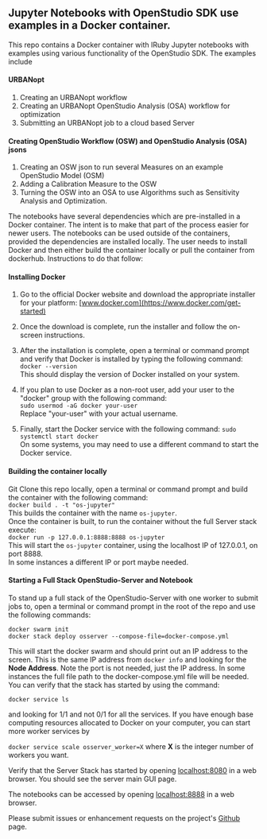 ## Jupyter Notebooks with OpenStudio SDK use examples in a Docker container.

This repo contains a Docker container with IRuby Jupyter notebooks with examples using various functionality of the OpenStudio SDK.
The examples include  
#### URBANopt
1. Creating an URBANopt workflow
2. Creating an URBANopt OpenStudio Analysis (OSA) workflow for optimization
3. Submitting an URBANopt job to a cloud based Server  
#### Creating OpenStudio Workflow (OSW) and OpenStudio Analysis (OSA) jsons  
1. Creating an OSW json to run several Measures on an example OpenStudio Model (OSM)  
2. Adding a Calibration Measure to the OSW
3. Turning the OSW into an OSA to use Algorithms such as Sensitivity Analysis and Optimization.  

The notebooks have several dependencies which are pre-installed in a Docker container.
The intent is to make that part of the process easier for newer users.
The notebooks can be used outside of the containers, provided the dependencies are installed locally.
The user needs to install Docker and then either build the container locally or pull the container from dockerhub.
Instructions to do that follow:

#### Installing Docker  
1. Go to the official Docker website and download the appropriate installer for your platform: [www.docker.com](https://www.docker.com/get-started)  
2. Once the download is complete, run the installer and follow the on-screen instructions.  
3. After the installation is complete, open a terminal or command prompt and verify that Docker is installed by typing the following command:  
`docker --version`  
This should display the version of Docker installed on your system.  

4. If you plan to use Docker as a non-root user, add your user to the "docker" group with the following command:  
`sudo usermod -aG docker your-user`  
Replace "your-user" with your actual username.  

5. Finally, start the Docker service with the following command:
`sudo systemctl start docker`  
On some systems, you may need to use a different command to start the Docker service.  

#### Building the container locally
Git Clone this repo locally, open a terminal or command prompt and build the container with the following command:   
`docker build . -t "os-jupyter"`  
This builds the container with the name `os-jupyter`.   
Once the container is built, to run the container without the full Server stack execute:  
`docker run -p 127.0.0.1:8888:8888 os-jupyter`  
This will start the `os-jupyter` container, using the localhost IP of 127.0.0.1, on port 8888.  
In some instances a different IP or port maybe needed.

#### Starting a Full Stack OpenStudio-Server and Notebook
To stand up a full stack of the OpenStudio-Server with one worker to submit jobs to, open a terminal or command prompt in the root of the repo and use the following commands:  

`docker swarm init`  
`docker stack deploy osserver --compose-file=docker-compose.yml`  

This will start the docker swarm and should print out an IP address to the screen.  This is the same IP address from `docker info` and looking for the **Node Address**.  Note the port is not needed, just the IP address.  In some instances the full file path to the docker-compose.yml file will be needed.  You can verify that the stack has started by using the command:  

`docker service ls`  

and looking for 1/1 and not 0/1 for all the services. If you have enough base computing resources allocated to Docker on your computer, you can start more worker services by  

`docker service scale osserver_worker=X`  where **X** is the integer number of workers you want.  

Verify that the Server Stack has started by opening [localhost:8080](http://localhost:8080/) in a web browser.  You should see the server main GUI page.  

The notebooks can be accessed by opening [localhost:8888](http://localhost:8888/) in a web browser.
 

Please submit issues or enhancement requests on the project's [Github](https://github.com/NREL/docker-openstudio-jupyter/issues) page. 
